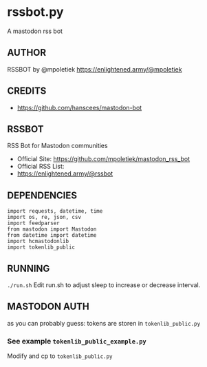 # rssbot.py
A mastodon rss bot

## AUTHOR 
 RSSBOT by @mpoletiek
 https://enlightened.army/@mpoletiek

## CREDITS 
 - https://github.com/hanscees/mastodon-bot

## RSSBOT
 RSS Bot for Mastodon communities
 - Official Site: https://github.com/mpoletiek/mastodon_rss_bot
 - Official RSS List: 
 - https://enlightened.army/@rssbot

## DEPENDENCIES
```
import requests, datetime, time
import os, re, json, csv
import feedparser
from mastodon import Mastodon
from datetime import datetime
import hcmastodonlib
import tokenlib_public
```

## RUNNING
`./run.sh`
Edit run.sh to adjust sleep to increase or decrease interval.

## MASTODON AUTH
as you can probably guess:
tokens are storen in `tokenlib_public.py`
### See example `tokenlib_public_example.py`
Modify and cp to `tokenlib_public.py`
